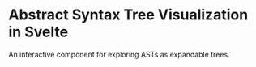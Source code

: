# Abstract Syntax Tree Visualization in Svelte

An interactive component for exploring ASTs as expandable trees. 